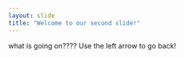```yaml
---
layout: slide
title: "Welcome to our second slide!"
---
```

what is going on????
Use the left arrow to go back!
